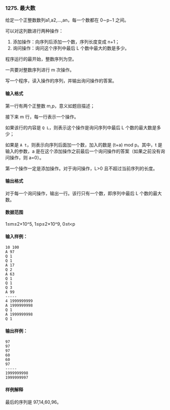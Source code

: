 ### 1275. 最大数

给定一个正整数数列a1,a2,…,an，每一个数都在 0∼p−1 之间。

可以对这列数进行两种操作：

1. 添加操作：向序列后添加一个数，序列长度变成 n+1；
2. 询问操作：询问这个序列中最后 L 个数中最大的数是多少。

程序运行的最开始，整数序列为空。

一共要对整数序列进行 m 次操作。

写一个程序，读入操作的序列，并输出询问操作的答案。

#### 输入格式

第一行有两个正整数 m,p，意义如题目描述；

接下来 m 行，每一行表示一个操作。

如果该行的内容是 `Q L`，则表示这个操作是询问序列中最后 L 个数的最大数是多少；

如果是 `A t`，则表示向序列后面加一个数，加入的数是 (t+a) mod p。其中，t 是输入的参数，a 是在这个添加操作之前最后一个询问操作的答案（如果之前没有询问操作，则 a=0）。

第一个操作一定是添加操作。对于询问操作，L>0 且不超过当前序列的长度。

#### 输出格式

对于每一个询问操作，输出一行。该行只有一个数，即序列中最后 L 个数的最大数。

#### 数据范围

1≤m≤2×10^5,
1≤p≤2×10^9,
0≤t<p

#### 输入样例：

```
10 100
A 97
Q 1
Q 1
A 17
Q 2
A 63
Q 1
Q 1
Q 3
A 99
-----
4 1999999999
A 1999999998
Q 1
A 1999999998
Q 1
```

#### 输出样例：

```
97
97
97
60
60
97
-----
1999999998
1999999997
```

#### 样例解释

最后的序列是 97,14,60,96。